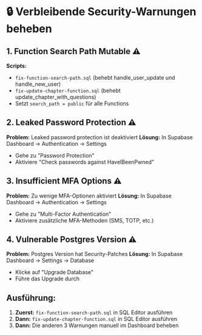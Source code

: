 # 🔒 Verbleibende Security-Warnungen beheben

## 1. Function Search Path Mutable ⚠️
**Scripts:** 
- `fix-function-search-path.sql` (behebt handle_user_update und handle_new_user)
- `fix-update-chapter-function.sql` (behebt update_chapter_with_questions)
- Setzt `search_path = public` für alle Functions

## 2. Leaked Password Protection ⚠️
**Problem:** Leaked password protection ist deaktiviert
**Lösung:** In Supabase Dashboard → Authentication → Settings
- Gehe zu "Password Protection"
- Aktiviere "Check passwords against HaveIBeenPwned"

## 3. Insufficient MFA Options ⚠️
**Problem:** Zu wenige MFA-Optionen aktiviert
**Lösung:** In Supabase Dashboard → Authentication → Settings
- Gehe zu "Multi-Factor Authentication"
- Aktiviere zusätzliche MFA-Methoden (SMS, TOTP, etc.)

## 4. Vulnerable Postgres Version ⚠️
**Problem:** Postgres Version hat Security-Patches
**Lösung:** In Supabase Dashboard → Settings → Database
- Klicke auf "Upgrade Database"
- Führe das Upgrade durch

## Ausführung:
1. **Zuerst:** `fix-function-search-path.sql` in SQL Editor ausführen
2. **Dann:** `fix-update-chapter-function.sql` in SQL Editor ausführen
3. **Dann:** Die anderen 3 Warnungen manuell im Dashboard beheben
